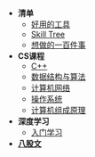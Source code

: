 * **清单**
    * [好用的工具](Other/README)
    * [Skill Tree](Other/skilltree)
    * [想做的一百件事](Other/todolist)
* **CS课程**
    * [C++](Note/00C++/README)
    * [数据结构与算法](Note/01DS/README)
    * [计算机网络](Note/01CN/README)
    * [操作系统](Note/01OS/README)
    * [计算机组成原理](Note/01CO/README)
* **深度学习**
    * [入门学习](Note/00DL/README)
* **[八股文](Note/02Complex/README)**

